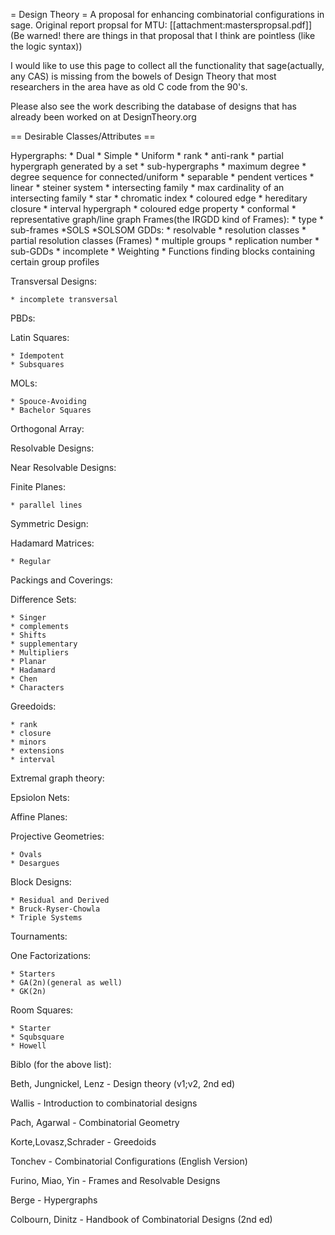 = Design Theory =
A proposal for enhancing combinatorial configurations in sage.
Original report propsal for MTU:
[[attachment:masterspropsal.pdf]] 
(Be warned! there are things in that proposal that I think are pointless (like the logic syntax))

I would like to use this page to collect all the functionality that sage(actually, any CAS) is missing from the bowels of Design Theory that most researchers in the area have as old C code from the 90's.

Please also see the work describing the database of designs that has already been worked on at DesignTheory.org

== Desirable Classes/Attributes ==

Hypergraphs:
    *    Dual
    * Simple
    * Uniform
    * rank
    * anti-rank
    * partial hypergraph generated by a set
    * sub-hypergraphs
    * maximum degree
    * degree sequence for connected/uniform
    * separable
    * pendent vertices
    * linear
    * steiner system
    * intersecting family
    * max cardinality of an intersecting family
    * star
    * chromatic index
    * coloured edge
    * hereditary closure
    * interval hypergraph
    * coloured edge property
    * conformal
    * representative graph/line graph
Frames(the IRGDD kind of Frames):
    * type
    * sub-frames
    *SOLS
    *SOLSOM
GDDs:
    * resolvable
    * resolution classes
    * partial resolution classes (Frames)
    * multiple groups
    * replication number
    * sub-GDDs
    * incomplete
    * Weighting
    * Functions finding blocks containing certain group profiles 

Transversal Designs:

    * incomplete transversal

PBDs:

Latin Squares:

    * Idempotent
    * Subsquares

MOLs:

    * Spouce-Avoiding
    * Bachelor Squares

Orthogonal Array:

Resolvable Designs:

Near Resolvable Designs:

Finite Planes:

    * parallel lines

Symmetric Design:

Hadamard Matrices:

    * Regular

Packings and Coverings:

Difference Sets:

    * Singer
    * complements
    * Shifts
    * supplementary
    * Multipliers
    * Planar
    * Hadamard
    * Chen
    * Characters

Greedoids:

    * rank
    * closure
    * minors
    * extensions
    * interval

Extremal graph theory:

Epsiolon Nets:

Affine Planes:

Projective Geometries:

    * Ovals
    * Desargues

Block Designs:

    * Residual and Derived
    * Bruck-Ryser-Chowla
    * Triple Systems

Tournaments:

One Factorizations:

    * Starters
    * GA(2n)(general as well)
    * GK(2n)

Room Squares:

    * Starter
    * Squbsquare
    * Howell




Biblo (for the above list):

Beth, Jungnickel, Lenz - Design theory (v1;v2, 2nd ed)

Wallis - Introduction to combinatorial designs

Pach, Agarwal - Combinatorial Geometry

Korte,Lovasz,Schrader - Greedoids

Tonchev - Combinatorial Configurations (English Version)

Furino, Miao, Yin - Frames and Resolvable Designs

Berge - Hypergraphs

Colbourn, Dinitz - Handbook of Combinatorial Designs (2nd ed)
